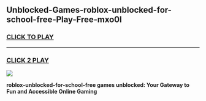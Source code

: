 
## Unblocked-Games-roblox-unblocked-for-school-free-Play-Free-mxo0l
<h3>
<a href="https://premium76.site?title=roblox-unblocked-for-school-free&ref=12A">CLICK TO PLAY</a></h3>
<hr>

<h3>
<a href="https://premium76.site?title=roblox-unblocked-for-school-free&ref=12A">CLICK 2 PLAY</a>
  
</h3>

<a href="https://premium76.site?title=roblox-unblocked-for-school-free&ref=12A"><img src="https://clearcache.store/games.png"></a>


**roblox-unblocked-for-school-free games unblocked: Your Gateway to Fun and Accessible Online Gaming**

